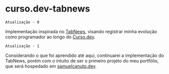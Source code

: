# curso.dev-tabnews

`Atualização - 0`

Implementação inspirada no [TabNews](https://tabnews.com.br), visando registrar minha evolução como programador ao longo do [Curso.dev](https://curso.dev).

`Atualização - 1`

Considerando o que foi aprendido até aqui, continuarei a implementação do TabNews, porém com o intuito de ser o primeiro projeto do meu portfólio, que será hospedado em [samuelcanuto.dev](https://samuelcanuto.dev).
